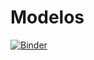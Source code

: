 # Modelos
[![Binder](https://mybinder.org/badge_logo.svg)](https://mybinder.org/v2/gh/ehquinteroc/Modelos.git/master)
